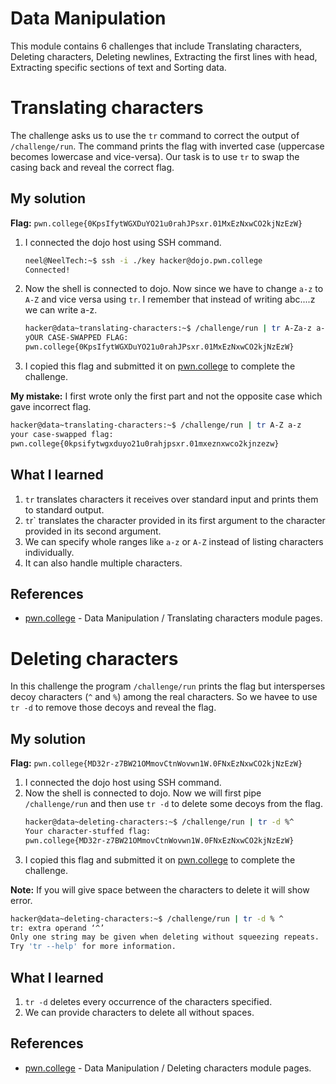 # Data Manipulation
This module contains 6 challenges that include Translating characters, Deleting characters, Deleting newlines, Extracting the first lines with head, Extracting specific sections of text and Sorting data.

# Translating characters
The challenge asks us to use the `tr` command to correct the output of `/challenge/run`. The command prints the flag with inverted case (uppercase becomes lowercase and vice-versa). Our task is to use `tr` to swap the casing back and reveal the correct flag.


## My solution
**Flag:** `pwn.college{0KpsIfytWGXDuYO21u0rahJPsxr.01MxEzNxwCO2kjNzEzW}`

1. I connected the dojo host using SSH command.
    ```bash
    neel@NeelTech:~$ ssh -i ./key hacker@dojo.pwn.college
    Connected!
    ```
2. Now the shell is connected to dojo.  Now since we have to change `a-z` to `A-Z` and vice versa using `tr`. I remember that instead of writing abc....z we can write a-z.
    ```bash
    hacker@data~translating-characters:~$ /challenge/run | tr A-Za-z a-zA-Z
    yOUR CASE-SWAPPED FLAG:
    pwn.college{0KpsIfytWGXDuYO21u0rahJPsxr.01MxEzNxwCO2kjNzEzW}
    ```
3. I copied this flag and submitted it on [pwn.college](https://pwn.college/linux-luminarium/data/) to complete the challenge.

**My mistake:** I first wrote only the first part and not the opposite case which gave incorrect flag.
```bash
hacker@data~translating-characters:~$ /challenge/run | tr A-Z a-z
your case-swapped flag:
pwn.college{0kpsifytwgxduyo21u0rahjpsxr.01mxeznxwco2kjnzezw}
```

## What I learned
1. `tr` translates characters it receives over standard input and prints them to standard output.
2. `t`r` translates the character provided in its first argument to the character provided in its second argument.
3. We can specify whole ranges like `a-z` or `A-Z` instead of listing characters individually.
4. It can also handle multiple characters.

## References 
- [pwn.college](https://pwn.college/linux-luminarium/data/) - Data Manipulation / Translating characters module pages.


# Deleting characters
In this challenge the program `/challenge/run` prints the flag but intersperses decoy characters (`^` and `%`) among the real characters. So we havee to use `tr -d` to remove those decoys and reveal the flag.

## My solution
**Flag:** `pwn.college{MD32r-z7BW21OMmovCtnWovwn1W.0FNxEzNxwCO2kjNzEzW}`

1. I connected the dojo host using SSH command.
2. Now the shell is connected to dojo. Now we will first pipe `/challenge/run` and then use `tr -d` to delete some decoys from the flag.
    ```bash
    hacker@data~deleting-characters:~$ /challenge/run | tr -d %^
    Your character-stuffed flag:
    pwn.college{MD32r-z7BW21OMmovCtnWovwn1W.0FNxEzNxwCO2kjNzEzW}
    ```
3. I copied this flag and submitted it on [pwn.college](https://pwn.college/linux-luminarium/data/) to complete the challenge.

**Note:** If you will give space between the characters to delete it will show error.
```bash
hacker@data~deleting-characters:~$ /challenge/run | tr -d % ^
tr: extra operand ‘^’
Only one string may be given when deleting without squeezing repeats.
Try 'tr --help' for more information.
```

## What I learned
1. `tr -d` deletes every occurrence of the characters specified.
2. We can provide characters to delete all without spaces.

## References 
- [pwn.college](https://pwn.college/linux-luminarium/data/) - Data Manipulation / Deleting characters module pages.